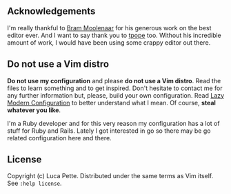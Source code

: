 Acknowledgements
----------------

I'm really thankful to [Bram Moolenaar](http://www.moolenaar.net/) for his
generous work on the best editor ever. And I want to say thank you to
[tpope](http://tpo.pe/) too. Without his incredible amount of work, I would
have been using some crappy editor out there.

Do not use a Vim distro
-----------------------

**Do not use my configuration** and please **do not use a Vim distro**. Read
the files to learn something and to get inspired. Don't hesitate to contact me
for any further information but, please, build your own configuration. Read
[Lazy Modern
Configuration](http://lucapette.com/vim/rails/vim-for-rails-developers-lazy-modern-configuration/)
to better understand what I mean. Of course, **steal whatever you like**.

I'm a Ruby developer and for this very reason my configuration has a lot of
stuff for Ruby and Rails. Lately I got interested in go so there may be go
related configuration here and there.

License
-------

Copyright (c) Luca Pette. Distributed under the same terms as Vim itself. See `:help license`.
